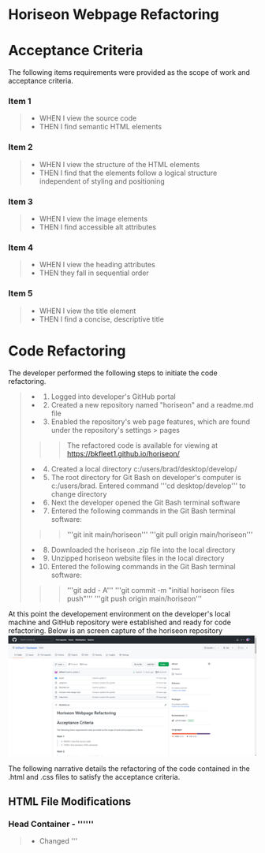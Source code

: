 # Horiseon Webpage Refactoring


# Acceptance Criteria
The following items requirements were provided as the scope of work and acceptance criteria.

### Item 1
> - WHEN I view the source code
> - THEN I find semantic HTML elements

### Item 2
> - WHEN I view the structure of the HTML elements
> - THEN I find that the elements follow a logical structure independent of styling and positioning

### Item 3
> - WHEN I view the image elements
> - THEN I find accessible alt attributes

### Item 4
> - WHEN I view the heading attributes
> - THEN they fall in sequential order

### Item 5
> - WHEN I view the title element
> - THEN I find a concise, descriptive title



# Code Refactoring 
The developer performed the following steps to initiate the code refactoring.

> - 1. Logged into developer's GitHub portal
> - 2. Created a new repository named "horiseon" and a readme.md file
> - 3. Enabled the repository's web page features, which are found under the repository's settings > pages
>>> The refactored code is available for viewing at https://bkfleet1.github.io/horiseon/
> - 4. Created a local directory c:/users/brad/desktop/develop/
> - 5. The root directory for Git Bash on developer's computer is c:/users/brad. Entered command '''cd desktop/develop''' to change directory
> - 6. Next the developer opened the Git Bash terminal software
> - 7. Entered the following commands in the Git Bash terminal software:
>>> '''git init main/horiseon'''
>>> '''git pull origin main/horiseon'''
> - 8. Downloaded the horiseon .zip file into the local directory
> - 9. Unzipped horiseon website files in the local directory
> - 10. Entered the following commands in the Git Bash terminal software:
>>> '''git add - A'''
>>> '''git commit -m "initial horiseon files push"'''
>>> '''git push origin main/horiseon'''

At this point the developement environment on the developer's local machine and GitHub repository were established and ready for code refactoring. Below is an screen capture of the horiseon repository ![horiseon github repository](./assets/images/github1.png)

The following narrative details the refactoring of the code contained in the .html and .css files to satisfy the acceptance criteria.  

## HTML File Modifications

### Head Container - '''<head>'''
> - Changed '''<title>''' from "website" to "Horiseon | Search Optimization, Online Reputation, and Social MediaHoriseon | Search Optimization, Online Reputation, and Social Media". 
>> - Limited character count to 60 in order to optimize browser tab visualization.
>> - Incorparated the company name and services to improve search engine ranking and site accessibility. Moreover, the '''<title>''' content is an element included in search results and utilized by accessibility resources, such as screen reader extensions.
> - Added "keywords" meta tag with relevant page key words for search engine optimization.
>> - Keywords included: "search optimization,reputation management,social media,online marketing,seo,orm,lead generation,brand awareness"
> - Added "description" meta tag to describe the page content for search engine optimization.
>> - Description included: "Services to optimize your business digital marketing on search engine and social media platforms."
>> - The content in the '''<description>''' meta tag is an element included in search results of some search engines and utilized by accessibility resources, such as screen reader extensions.


### Body Container - '''<body>'''
The '''<body>''' element includes the following major elements / containers. Moreover, both the .css and .html files are organized and noted by the following major elements / containers. 
>>> '''header container <header>'''
>>> '''hero container <section class="hero">'''
>>> '''services-sec container <section class="services-sec">'''
>>> '''benefits-sec container <aside class="benefits-sec">'''
>>> '''footer container <footer>'''

Below is a detailed layout of the elements/containers within the '''<body>''' element.
![Horiseon .html page layout](./assets/images/horiseon-html-design.png)


### Header Container - '''<header>'''
> - Changed the header container from a '''<div>''' to a '''<header>''' tag. Designating the container with the '''<header>''' element formalizes it as the top-most viewable section of the web page and includes the company's badge and site navigation links.
>> Original code
>>> '''<div class="header">'''
>> New Code
>>> '''<header>'''
> - Changed from a '''<div>''' to a '''<nav>''' tag. Although both are block elements the '<nav>' tag is more appropriate since it contains the '''<ul>''','''<li>''',and '''<a href>''' content as page navigation code.

### Hero Container - '''<section class="hero">'''
> - Changed the header container from a '''<div>''' to a '''<section>''' tag. Although both are block elements the '''<section>''' tag formalizes the hero container as an important section of the page.  
>> Original code
>>> '''<div class="hero"></div>'''
>> New Code
>>> '''<section class="hero"></section>'''


### Services-Sec Container - '''<section class="services-sec">'''
> - Changed services-sec container from a '<div>' to a '''<section>''' tag. Although both are block elements the '''<section>''' tag formalizes the services-sec container as an important section of the page; and
> - Changed the name of the class name for the container from "content" to "services-sec". The class name is more specific to the content nested within its section of the page.
>> Original code
>>> '''<div class="content">'''
>> New Code
>>> '''<section class="services-sec">'''
> - Added id="search-engine-optimization" to the Search Engine Optimization '''<div>'''. This enabled the page's navigation link for "Search Engine Optimization" located in the '''<header>'''; and
> - Removed the three separate css classes and replaced them with a single class named "services". All three classes had the same styling parameters in the css file.
>> Original code
>>> '''<div class="search-engine-optimization">'''
>>> '''<div id="online-reputation-management" class="online-reputation-management">'''
>>> '''<div id="social-media-marketing" class="social-media-marketing">'''
>> New Code
>>> '''<div id="search-engine-optimization" class="services">'''
>>> '''<div id="online-reputation-management" class="services">'''
>>> '''<div id="social-media-marketing" class="services">'''
> - Added alt tags to images, which were missing.
>> Original code
>>> '''<img src="./assets/images/search-engine-optimization.jpg" class="float-left" />'''
>>> '''<img src="./assets/images/online-reputation-management.jpg" class="float-right" />'''
>>> '''<img src="./assets/images/social-media-marketing.jpg" class="float-left" />'''
>> New Code
>>> '''<img src="./assets/images/search-engine-optimization.jpg" alt="Enhancing search engine placement" class="float-left" />'''
>>> '''<img src="./assets/images/online-reputation-management.jpg" alt="Managing online reputation" class="float-right" />'''
>>> '''<img src="./assets/images/social-media-marketing.jpg" alt="Effective social media for marketing" class="float-left" />'''


### Benefits-Sec Container '<aside class="benefits-sec">'
> - Changed benefits-sec container from a '<div>' to the '<aside>' tag. Although both are block elements the '<aside>' tag is more appropriate since it’s defining the benefits of the services in the Services-Sec Container; and
> - Changed the name of the class name for the container from "benefits" to "benefits-sec". The class name is more specific to the content nested within its section of the page.
>> Original Code
>>> '''<div class="benefits">'''
>> New Code
>>> '''<aside class="benefits-sec">'''
> - Corrected '<img>' tag closing; and
> - Added alt tags to images, which were missing
>> Old Code
>>> '''<img src="./assets/images/lead-generation.png" />'''
>>> '''<img src="./assets/images/brand-awareness.png" />'''
>>> '''<img src="./assets/images/cost-management.png"></img>'''
>> New Code
>>> '''<img src="./assets/images/lead-generation.png" alt="Generating business using digital platforms" />'''
>>> '''<img src="./assets/images/brand-awareness.png" alt="Increasing visibility of business" />'''
>>> '''<img src="./assets/images/cost-management.png" alt="Control digital advertising cost" />'''
> - Removed the three separate css classes and replaced them with a single class named "services". All three classes had the same styling parameters in the css file.
>> Original Code
>>> '''<div class="benefit-lead">'''
>>> '''<div class="benefit-brand">'''
>>> '''<div class="benefit-cost">'''
>> New Code
>>> '''<div class="benefits">'''


### Footer Container = '''<footer>'''
> - Changed footer from a '''<div>''' to the '''<footer>''' tag. Although both are block elements the '''<footer>''' tag is more appropriate since it is at the bottom of the page and contain copyright information. By using the '<footer>' element a separate class name is not necessary.
>> Original Code
>>> '''<div class="footer">'''
>> New Code
>>> '''<footer>'''



## CSS File Modifications
As previously noted, both the .css and .html files are organized and noted by the following major elements / containers. 
>>> '''header container <header>'''
>>> '''hero container <section class="hero">'''
>>> '''services-sec container <section class="services-sec">'''
>>> '''benefits-sec container <aside class="benefits-sec">'''
>>> '''footer container <footer>'''

Other CSS file modifications include
> - Added :root class to CSS to provide definitions for frequently used color and font-family styles
>> New Code
>>> ''':root {'''
>>>> '''--color-one: #d9dcd6;'''
>>>> '''--color-two: #ffffff;'''
>>>> '''--color-three: #0072bb;'''
>>>> '''--font-family-one: "Trebuchet MS", "Lucida Sans Unicode", "Lucida Grande", "Lucida Sans", Arial, Sans-Serif;'''
>>>> '''--font-family-two: "Gill Sans", "Gill Sans MT", "Calibri", "Trebuchet MS", Sans-Serif;'''
>>> '''}'''
> - Used var() to replace individual definitions for colors and font-family throughout the style sheet. The var() deployed referenced the variables defined in the newly added :root style.
>> Original Code
>>> '''background-color: #d9dcd6;'''
>>> '''background-color: #0072bb;'''
>>> '''color: #ffffff;'''
>>> '''font-family: "Trebuchet MS", "Lucida Sans Unicode", "Lucida Grande", "Lucida Sans", Arial, Sans-Serif;'''
>>> '''font-family: "Gill Sans", "Gill Sans MT", "Calibri", "Trebuchet MS", Sans-Serif;'''
>> New Code
>>> '''background-color: var(--color-one);'''
>>> '''background-color: var(--color-three);'''
>>> '''color: var(--color-two);'''
>>> '''font-family: var(--font-family-one);'''
>>> '''font-family: var(--font-family-two);'''
> - Replaced three classes ("search-engine-optimization","online-reputation-management","online-reputation-management") with a single class named "services". The three classes that were replaced contained the same styling parameters, which were retained in the new class.
> - Replaced three classes ("benefit-lead","benefit-brand","benefit-cost") with a single class named "benefits". The three classes that were replaced contained the same styling parameters, which were retained in the new class.
> - Renamed class from ".header " to "header "
> - Renamed class from ".header h1" to "header h1"
> - Renamed class from ".header div" to "header nav"
> - Renamed class from ".header div ul" to "header nav ul"
> - Renamed class from ".header div ul li" to "header nav ul li"
> - Renamed class from ".footer" to "footer"
> - Renamed class from ".footer h2" to "footer h2"